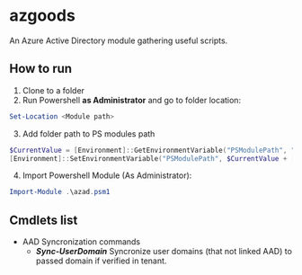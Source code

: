 # azgoods

An Azure Active Directory module gathering useful scripts.

## How to run
1. Clone to a folder
2. Run Powershell **as Administrator** and go to folder location:

```powershell
Set-Location <Module path>
```

3. Add folder path to PS modules path
```powershell
$CurrentValue = [Environment]::GetEnvironmentVariable("PSModulePath", "Machine")
[Environment]::SetEnvironmentVariable("PSModulePath", $CurrentValue + [System.IO.Path]::PathSeparator + "C:\Program Files\Fabrikam\Modules", "Machine")
```
4. Import Powershell Module (As Administrator):
```powershell
Import-Module .\azad.psm1 
```

## Cmdlets list

- AAD Syncronization commands
    - ***Sync-UserDomain*** Syncronize user domains (that not linked AAD) to passed domain if verified in tenant.

